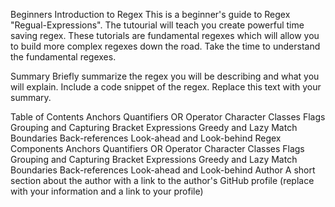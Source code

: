 Beginners Introduction to Regex
This is a beginner's guide to Regex "Regual-Expressions".  The tutourial will teach you create powerful time saving regex.  These tutorials are fundamental regexes which will allow you to build more complex regexes down the road.  Take the time to understand the fundamental regexes.

Summary
Briefly summarize the regex you will be describing and what you will explain. Include a code snippet of the regex. Replace this text with your summary.

Table of Contents
Anchors
Quantifiers
OR Operator
Character Classes
Flags
Grouping and Capturing
Bracket Expressions
Greedy and Lazy Match
Boundaries
Back-references
Look-ahead and Look-behind
Regex Components
Anchors
Quantifiers
OR Operator
Character Classes
Flags
Grouping and Capturing
Bracket Expressions
Greedy and Lazy Match
Boundaries
Back-references
Look-ahead and Look-behind
Author
A short section about the author with a link to the author's GitHub profile (replace with your information and a link to your profile)
